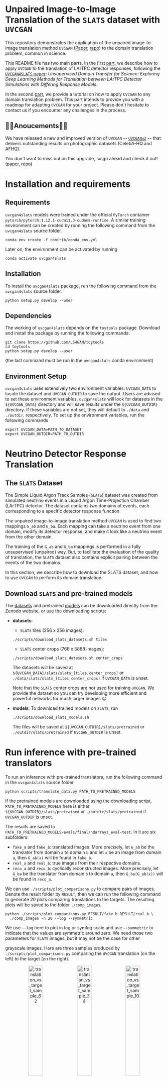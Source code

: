 # Unpaired Image-to-Image Translation of the `SLATS` dataset with `UVCGAN`

This repository demonstrates the application of the unpaired image-to-image
translation method `UVCGAN` ([Paper][uvcgan_paper], [repo][uvcgan_repo])
to the domain translation problem, common in science.

This README file has two main parts. In the first
[part](#neutrino-detector-response-translation), we describe how to
apply `UVCGAN` to the translation of LArTPC detector responses, following
the [`UVCGAN4SLATS` paper][uvcgan_paper]: _Unsupervised Domain Transfer
for Science: Exploring Deep Learning Methods for Translation between LArTPC
Detector Simulations with Differing Response Models_.

In the second [part](#train-your-own-model), we provide a tutorial on how
to apply `UVCGAN` to any domain translation problem. This part intends to
provide you with a roadmap for adapting `UVCGAN` for your project.
Please don't hesitate to contact us if you encounter any challenges in
the process.

## :tada::tada:Anoucements:tada::tada:
We have released a new and improved version of `UVCGAN` --
[`UVCGANv2`][uvcgan2_repo] -- that delivers outstanding results on
photographic datasets (CelebA-HQ and AFHQ).

You don't want to miss out on this upgrade, so go ahead and check it out!
([paper][uvcgan2_paper], [repo][uvcgan2_repo])

# Installation and requirements

## Requirements

`uvcgan4slats` models were trained under the official `PyTorch` container
`pytorch/pytorch:1.12.1-cuda11.3-cudnn8-runtime`. A similar training
environment can be created by running the following command from the
`uvcgan4slats` source folder.
```
conda env create -f contrib/conda_env.yml
```
Later on, the environment can be activated by running
```
conda activate uvcgan4slats
```

## Installation

To install the `uvcgan4slats` package, run the following command from the
`uvcgan4slats` source folder.
```
python setup.py develop --user
```

## Dependencies

The working of `uvcgan4slats` depends on the `toytools` package. Download and
install the package by running the following commands:
```
git clone https://github.com/LS4GAN/toytools
cd toytools
python setup.py develop --user
```
(the last command must be run in the `uvcgan4slats` conda environment)

## Environment Setup

`uvcgan4slats` uses extensively two environment variables: `UVCGAN_DATA` to
locate the dataset and `UVCGAN_OUTDIR` to save the output. Users are advised
to set these environment variables. `uvcgan4slats` will look for datasets in
the `${UVCGAN_DATA}` directory and will save results under the
`${UVCGAN_OUTDIR}` directory. If these variables are not set, they will
default to `./data` and `./outdir`, respectively. To set up the environment
variables, run the following commands
```
export UVCGAN_DATA=PATH_TO_DATASET
export UVCGAN_OUTDIR=PATH_TO_OUTDIR
```

# Neutrino Detector Response Translation

## The `SLATS` Dataset

The Simple Liquid Argon Track Samples (`SLATS`) dataset was created from
simulated neutrino events in a Liquid Argon Time-Projection Chamber (LArTPC)
detector. The dataset contains two domains of events, each corresponding to a
specific detector response function.

The unpaired image-to-image translation method `UVCGAN` is used to find two
mappings `G_ab` and `G_ba`. Each mapping can take a neutrino event from one
domain, modify its detector response, and make it look like a neutrino event
from the other domain.

The training of the `G_ab` and `G_ba` mappings is performed in a fully
unsupervised (unpaired) way. But, to facilitate the evaluation of the quality
of translation, the `SLATS` dataset also contains explicit pairing between
the events of the two domains.

In this section, we describe how to download the SLATS dataset, and how to use
`UVCGAN` to perform its domain translation.

## Download `SLATS` and pre-trained models
The [datasets](https://zenodo.org/record/7809108) and pretrained
[models](https://zenodo.org/record/7853835) can be downloaded directly from
the Zenodo website, or use the downloading scripts:
- **datasets**:
  - `SLATS` tiles (256 x 256 images):
  ```
  ./scripts/download_slats_datasets.sh tiles
  ```
  - `SLATS` center crops (768 x 5888 images):
  ```
  ./scripts/download_slats_datasets.sh center_crops
  ```
  The datasets will be saved at
  `${UVCGAN_DATA}/slats/slats_[tiles,center_crops]` or
  `./data/slats/slats_[tiles,center_crops]` if `UVCGAN_DATA` is unset.

  Note that the `SLATS` center crops are not used for training `UVCGAN`. We
  provide the dataset so you can try developing more efficient and powerful
  networks for much larger images :wink:
- **models**:
  To download trained models on `SLATS`, run
  ```
  ./scripts/download_slats_models.sh
  ```
  The files will be saved at `${UVCGAN_OUTDIR}/slats/pretrained` or
  `./outdir/slats/pretrained` if `UVCGAN_OUTDIR` is unset.

# Run inference with pre-trained translators

To run an inference with pre-trained translators, run the following command
in the `uvcgan4slats` source folder
```
python scripts/translate_data.py PATH_TO_PRETRAINED_MODELS
```
If the pretrained models are downloaded using the downloading script,
`PATH_TO_PRETRAINED_MODELS` here is either
`${UVCGAN_OUTDIR}/slats/pretrained` or `./outdir/slats/pretrained` if
`UVCGAN_OUTDIR` is unset.

The results are saved to
`PATH_TO_PRETRAINED_MODELS/evals/final/ndarrays_eval-test`. In it are six
subfolders:
- `fake_a` and `fake_b`: translated images.
  More precisely, let `G_ab` be the translator from domain `a` to domain `b`
  and let `x` be an image from domain `a`, then `G_ab(x)` will be found in
  `fake_b`.
- `real_a` and `real_b`: true images from their respective domains.
- `reco_a` and `reco_b`: cyclically reconstructed images.
  More precisely, let `G_ba` be the translator from domain `b` to domain `a`,
  then `G_ba(G_ab(x))` will be found in `reco_a`.

We can use `./scripts/plot_comparisons.py` to compare pairs of images. Denote
the result folder by `RESULT`, then we can run the following command to
generate 20 plots comparing translations to the targets. The resulting plots
will be saved to the folder `./comp_images`.
```
python ./scripts/plot_comparisons.py RESULT/fake_b RESULT/real_b \
  ./comp_images -n 20 --log --symmetric
```
We use `--log` here to plot in log or symlog scale and use `--symmetric` to
indicate that the values are symmetric around zero. We need those two
parameters for `SLATS` images, but it may not be the case for other

grayscale images.
Here are three samples produced by `./scripts/plot_comparisons.py` comparing
the `UVCGAN` translation (on the left) to the target (on the right).
<p align="center">
  <img src="https://github.com/LS4GAN/gallery/blob/main/uvcgan4slats/img_comparison/sample_62.png" width="30%" title="translation_vs_target_sample_62">
  <img src="https://github.com/LS4GAN/gallery/blob/main/uvcgan4slats/img_comparison/sample_34.png" width="30%" title="translation_vs_target_sample_34">
  <img src="https://github.com/LS4GAN/gallery/blob/main/uvcgan4slats/img_comparison/sample_107.png" width="30%" title="translation_vs_target_sample_10">
</p>

# Train your own model
In this part, we demonstrate how to train `UVCGAN` model on your dataset.
We will discuss three topics: Prepare the dataset, Pre-train the generators
(optional), and Train I2I translation.

For the generator pre-training and image-to-image translation training, we
will use `SLATS` scripts as examples:
```
scripts/slats/pretrain_slats-256.py
scripts/slats/train_slats-256.py
```
We recommend the following approach when adapting UVCGAN to you needs. Start
with one of the provided example scripts. Make minimal modifications to make it
work for your problem. Once it is working, further customize the model
configuration to achieve the best results.

## 0. Dataset
Please organized your dataset as follows:
```bash
PATH/TO/YOUR/DATASET
├── train
│   ├── DOMAIN_A
│   └── DOMAIN_B
└── test
    ├── DOMAIN_A
    └── DOMAIN_B
```
where `PATH/TO/YOUR/DATASET` is the path to your dataset and `DOMAIN_A`
and `DOMAIN_B` are the domain names.

To make the training scripts, `pretrain_slats-256.py` and
`train_slats-256.py`, work with your dataset, they will
require minimal modifications. In essence, each script contains a `Python`
dictionary describing the training configuration. You would need to
modify the data section of that dictionary to make it work with your dataset.
The exact modification will depend on the format of your dataset.

### 0.1 Natural images
  This repository is primarily focused on scientific datasets. If your dataset
  is made of natural images in common formats (`jpeg`, `png`, `webp`,
  [etc.][image_ext]), you may find it more useful to take one of the
  [`UVCGAN`][uvcgan_repo] or [`UVCGANv2`][uvcgan2_repo] training scripts as a
  starting point.

  To make those scripts work with your dataset, simply modify the path
  parameter of the data configuration. The path should point to the location
  of your dataset on a disk.
### 0.2 Compressed `NumPy` arrays (`*.npz`)
  We provide two examples of the data configurations that support the loading
  of `npz` arrays:
  1. Plain loading of `NumPy` arrays. The script
    [`dataloading.py`][dataloading] demonstrates data configuration, suitable
    for loading `NumPy` arrays. This script loads data samples from the
    `SLATS` dataset.
  1. Loading `NumPy` and performing additional transformations. The script
    [`dataloading_transform.py`][dataloading_transform] shows an example of
    the data configuration supporting user-defined transformations.
    This script is adapted from the [BRaTS 2021 Task 1 dataset][MRI_dataset].
  1. Customized dataset. If you are working with a custom dataset that does not
    fall into the previous two categories, you will need to implement your
    `PyTorch` dataset and place it to
    [`./uvcgan/data/datasets`](./uvcgan/data/datasets). Then, modify the
    `select_dataset` function of
    [`./uvcgan/data/data.py`](./uvcgan/data/data.py) to support the usage of
    the custom dataset.


## 1. Pretraining (optional but recommended)
Unpaired image-to-image translation presents a significant challenge. As such,
it may be advantageous to start the training with prepared networks, rather
than randomly initialized ones. And the advantage of pre-training is
confirmed by multiple works (see section 5.3 of the
[`UVCGAN` paper][uvcgan_paper] for more
information).

There are a number of ways to pre-training. Here for `SLATS`,
we use the BERT-like pretraining approach. We subdivide each image into a grid
of 32 x 32 blocks and randomly replace all values in 40% of the blocks
with zero. Then, we train a generator to fill in the blanks on the two domains
jointly. This generator is then used to initialize both generators for
translation training. For more detail on pre-training on `SLATS`, see section
3.3.1 of the [`UVCGAN4SLATS` paper][uvcgan4slats_paper].

The script [`pretrain_slats-256.py`](./scripts/slats/pretrain_slats-256.py)
can be used for `SLATS` pre-training. If you need to adapt this script for
your dataset, consider the modification of the following configuration
options:
- [`data`][pretrain_data] configuration, or for simpler cases, just
  - [`path`][pretrain_path]: dataset location
  - [`domain names`][pretrain_domain_names]: the names of the domains
- [`label`][pretrain_label]: label for this version of pre-training
  (will be used to name a subfolder in `outdir`)
- [`outdir`][pretrain_outdir]: output directory
  (will contain a subfolder named by `label`)

The generator pre-training can be started with:
```
python ./script/slats/pretrain_slats-256.py
```
The type of the generator and batch size can be configured using command-line
flags `--gen` and `--batch_size`, respectively. All the other parameters (e.g.
generator/discriminator, optimizer, scheduler, masking, etc.) can be modified
directly in the script.

## 2. Training

Similar to the pre-training, you can initiate the `SLATS` I2I translation
training with the script
[`train_slats-256.py`](./script/slats/train_slats-256.py).

Likewise, to modify this script for your dataset, change the following
configuration options:
- [`data`][train_data] configuration, or for simpler cases just
  - [`path`][train_path]: dataset location
  - [`domain names`][train_domain_names]: the names of the two domains
- [`label`][train_label]: label for this version of training
  (will be used to name a subfolder in `outdir`)
- [`outdir`][train_outdir]: output directory
  (will contain a subfolder named by `label`)
- [`transfer`][train_transfer]: The `transfer` configuration specifies how
to load the pre-trained generators. If you chose not to use a pre-trained
model, set this option to `None`. Otherwise, modify the path to the
pre-trained model.

The translation training can be started with:
```
python ./script/slats/train_slats-256.py
```

### 2.1 Key hyper-parameters for optimal performance
Please consider tuning the following parameters for better results:
1. **cycle-consistency loss coefficient `--lambda-cycle`**:
  Equal to $\lambda_{\textrm{cyc}}$ in section 3.1 of the
  [`UVCGAN` paper][uvcgan_paper], and $\lambda_{a}$ and $\lambda_{b}$ in
  section 3.3.2 of the [`UVCGAN4SLATS` paper][uvcgan4slats_paper].
1. **learning rates `--lr-gen` and `--lr-disc`**:
  See the dicussion in section 3.3.2 of the
  [`UVCGAN4SLATS` paper][uvcgan4slats_paper].
1. **discriminator gradient penalty `--gp-constant` and `--gp-lambda`**:
  In section 3.3 of the [`UVCGAN` paper][uvcgan_paper] and section 3.3.2 of
  the [`UVCGAN4SLATS` paper][uvcgan4slats_paper], we have `gp-constant`
  $=\gamma$ and `gp-lambda` $=\lambda_{\textrm{GP}}$.




<!---References and Citations -->
[uvcgan4slats_paper]: https://arxiv.org/abs/2304.12858
[uvcgan_paper]: https://openaccess.thecvf.com/content/WACV2023/html/Torbunov_UVCGAN_UNet_Vision_Transformer_Cycle-Consistent_GAN_for_Unpaired_Image-to-Image_Translation_WACV_2023_paper.html
[uvcgan_repo]: https://github.com/LS4GAN/uvcgan
[uvcgan2_paper]: https://arxiv.org/abs/2303.16280
[uvcgan2_repo]: https://github.com/LS4GAN/uvcgan2
[MRI_dataset]: https://www.kaggle.com/datasets/dschettler8845/brats-2021-task1
[image_ext]: https://pytorch.org/vision/main/_modules/torchvision/datasets/folder.html

<!---Permlinks -->
[pretrain_data]: https://github.com/LS4GAN/uvcgan4slats/blob/e46e7596928f40e8e20eee518e55fa43897eb24e/scripts/slats/pretrain_slats-256.py#L58
[pretrain_path]: https://github.com/LS4GAN/uvcgan4slats/blob/e46e7596928f40e8e20eee518e55fa43897eb24e/scripts/slats/pretrain_slats-256.py#L64
[pretrain_domain_names]: https://github.com/LS4GAN/uvcgan4slats/blob/e46e7596928f40e8e20eee518e55fa43897eb24e/scripts/slats/pretrain_slats-256.py#L69
[pretrain_label]: https://github.com/LS4GAN/uvcgan4slats/blob/e46e7596928f40e8e20eee518e55fa43897eb24e/scripts/slats/pretrain_slats-256.py#L111
[pretrain_outdir]: https://github.com/LS4GAN/uvcgan4slats/blob/e46e7596928f40e8e20eee518e55fa43897eb24e/scripts/slats/pretrain_slats-256.py#L112

[train_data]: https://github.com/LS4GAN/uvcgan4slats/blob/e46e7596928f40e8e20eee518e55fa43897eb24e/scripts/slats/train_slats-256.py#L95
[train_path]: https://github.com/LS4GAN/uvcgan4slats/blob/e46e7596928f40e8e20eee518e55fa43897eb24e/scripts/slats/train_slats-256.py#L101
[train_domain_names]: https://github.com/LS4GAN/uvcgan4slats/blob/e46e7596928f40e8e20eee518e55fa43897eb24e/scripts/slats/train_slats-256.py#L106
[train_label]: https://github.com/LS4GAN/uvcgan4slats/blob/e46e7596928f40e8e20eee518e55fa43897eb24e/scripts/slats/train_slats-256.py#L166
[train_outdir]: https://github.com/LS4GAN/uvcgan4slats/blob/e46e7596928f40e8e20eee518e55fa43897eb24e/scripts/slats/train_slats-256.py#L171
[train_transfer]: https://github.com/LS4GAN/uvcgan4slats/blob/e46e7596928f40e8e20eee518e55fa43897eb24e/scripts/slats/train_slats-256.py#L154

<!---Local files -->
[dataloading]: ./examples/dataloading/dataloading.py
[dataloading_transform]: ./examples/dataloading/dataloading_transform.py
